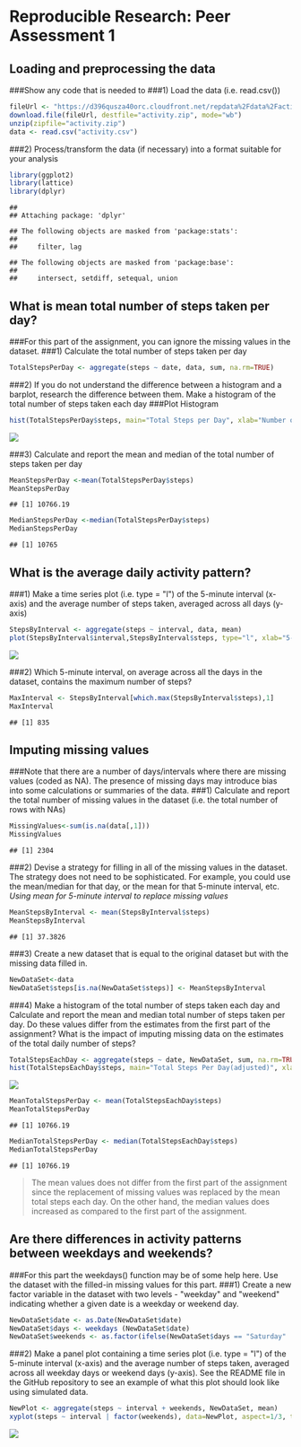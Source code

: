 # **Reproducible Research: Peer Assessment 1**


## **Loading and preprocessing the data**
###Show any code that is needed to
###1) Load the data (i.e. read.csv())  


```r
fileUrl <- "https://d396qusza40orc.cloudfront.net/repdata%2Fdata%2Factivity.zip"  
download.file(fileUrl, destfile="activity.zip", mode="wb")  
unzip(zipfile="activity.zip")  
data <- read.csv("activity.csv")
```

###2) Process/transform the data (if necessary) into a format suitable for your analysis  

```r
library(ggplot2)  
library(lattice)  
library(dplyr)  
```

```
## 
## Attaching package: 'dplyr'
```

```
## The following objects are masked from 'package:stats':
## 
##     filter, lag
```

```
## The following objects are masked from 'package:base':
## 
##     intersect, setdiff, setequal, union
```


## **What is mean total number of steps taken per day?**
###For this part of the assignment, you can ignore the missing values in the dataset.
###1) Calculate the total number of steps taken per day

```r
TotalStepsPerDay <- aggregate(steps ~ date, data, sum, na.rm=TRUE)  
```

###2) If you do not understand the difference between a histogram and a barplot, research the difference between them. Make a histogram of the total number of steps taken each day
###Plot Histogram

```r
hist(TotalStepsPerDay$steps, main="Total Steps per Day", xlab="Number of Steps", ylab="Frequency")  
```

![](PA1_template_files/figure-html/unnamed-chunk-4-1.png)<!-- -->



###3) Calculate and report the mean and median of the total number of steps taken per day  

```r
MeanStepsPerDay <-mean(TotalStepsPerDay$steps)  
MeanStepsPerDay  
```

```
## [1] 10766.19
```

```r
MedianStepsPerDay <-median(TotalStepsPerDay$steps)  
MedianStepsPerDay  
```

```
## [1] 10765
```


## **What is the average daily activity pattern?**
###1) Make a time series plot (i.e. type = "l") of the 5-minute interval (x-axis) and the average number of steps taken, averaged across all days (y-axis)  

```r
StepsByInterval <- aggregate(steps ~ interval, data, mean)  
plot(StepsByInterval$interval,StepsByInterval$steps, type="l", xlab="5-minute Interval", ylab="Number of Steps", main="Average Number of Steps per 5-minute Interval")  
```

![](PA1_template_files/figure-html/unnamed-chunk-6-1.png)<!-- -->



###2) Which 5-minute interval, on average across all the days in the dataset, contains the maximum number of steps?  

```r
MaxInterval <- StepsByInterval[which.max(StepsByInterval$steps),1]  
MaxInterval  
```

```
## [1] 835
```


## **Imputing missing values**
###Note that there are a number of days/intervals where there are missing values (coded as NA). The presence of missing days may introduce bias into some calculations or summaries of the data.
###1) Calculate and report the total number of missing values in the dataset (i.e. the total number of rows with NAs)  

```r
MissingValues<-sum(is.na(data[,1]))  
MissingValues  
```

```
## [1] 2304
```

###2) Devise a strategy for filling in all of the missing values in the dataset. The strategy does not need to be sophisticated. For example, you could use the mean/median for that day, or the mean for that 5-minute interval, etc.
*Using mean for 5-minute interval to replace missing values*  

```r
MeanStepsByInterval <- mean(StepsByInterval$steps)  
MeanStepsByInterval  
```

```
## [1] 37.3826
```

###3) Create a new dataset that is equal to the original dataset but with the missing data filled in.  

```r
NewDataSet<-data  
NewDataSet$steps[is.na(NewDataSet$steps)] <- MeanStepsByInterval  
```

###4) Make a histogram of the total number of steps taken each day and Calculate and report the mean and median total number of steps taken per day. Do these values differ from the estimates from the first part of the assignment? What is the impact of imputing missing data on the estimates of the total daily number of steps?  

```r
TotalStepsEachDay <- aggregate(steps ~ date, NewDataSet, sum, na.rm=TRUE)  
hist(TotalStepsEachDay$steps, main="Total Steps Per Day(adjusted)", xlab="Number of Steps", ylab="Frequency")  
```

![](PA1_template_files/figure-html/unnamed-chunk-11-1.png)<!-- -->
 


```r
MeanTotalStepsPerDay <- mean(TotalStepsEachDay$steps)  
MeanTotalStepsPerDay  
```

```
## [1] 10766.19
```

```r
MedianTotalStepsPerDay <- median(TotalStepsEachDay$steps)  
MedianTotalStepsPerDay  
```

```
## [1] 10766.19
```

>The mean values does not differ from the first part of the assignment since the replacement of missing values was replaced by the mean total steps each day. On the other hand, the median values does increased as compared to the first part of the assignment.



## **Are there differences in activity patterns between weekdays and weekends?**
###For this part the weekdays() function may be of some help here. Use the dataset with the filled-in missing values for this part.
###1) Create a new factor variable in the dataset with two levels - "weekday" and "weekend" indicating whether a given date is a weekday or weekend day.  

```r
NewDataSet$date <- as.Date(NewDataSet$date)  
NewDataSet$days <- weekdays (NewDataSet$date)  
NewDataSet$weekends <- as.factor(ifelse(NewDataSet$days == "Saturday" | NewDataSet$days == "Sunday", "weekends", "weekdays"))  
```

###2) Make a panel plot containing a time series plot (i.e. type = "l") of the 5-minute interval (x-axis) and the average number of steps taken, averaged across all weekday days or weekend days (y-axis). See the README file in the GitHub repository to see an example of what this plot should look like using simulated data.  

```r
NewPlot <- aggregate(steps ~ interval + weekends, NewDataSet, mean)  
xyplot(steps ~ interval | factor(weekends), data=NewPlot, aspect=1/3, type="l", xlab="5-minute Interval", ylab="Average Steps Taken", main="Average Steps per 5-minute Interval")  
```

![](PA1_template_files/figure-html/unnamed-chunk-14-1.png)<!-- -->
  
